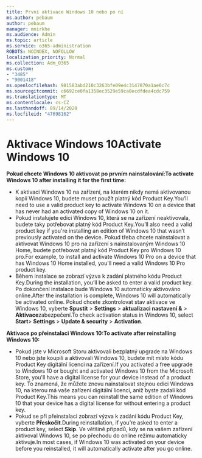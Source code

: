 ```yaml
---
title: První aktivace Windows 10 nebo po ní
ms.author: pebaum
author: pebaum
manager: mnirkhe
ms.audience: Admin
ms.topic: article
ms.service: o365-administration
ROBOTS: NOINDEX, NOFOLLOW
localization_priority: Normal
ms.collection: Adm_O365
ms.custom:
- "3485"
- "9001418"
ms.openlocfilehash: 981583abd210c3263bfe09e4c3147870a1ae0c7c
ms.sourcegitcommit: c6692ce0fa1358ec3529e59ca0ecdfdea4cdc759
ms.translationtype: MT
ms.contentlocale: cs-CZ
ms.lasthandoff: 09/14/2020
ms.locfileid: "47698162"
---
```

# <a name="activate-windows-10"></a><span data-ttu-id="ca044-102">Aktivace Windows 10</span><span class="sxs-lookup"><span data-stu-id="ca044-102">Activate Windows 10</span></span>

<span data-ttu-id="ca044-103">**Pokud chcete Windows 10 aktivovat po prvním nainstalování:**</span><span class="sxs-lookup"><span data-stu-id="ca044-103">**To activate Windows 10 after installing it for the first time:**</span></span>

- <span data-ttu-id="ca044-104">K aktivaci Windows 10 na zařízení, na kterém nikdy nemá aktivovanou kopii Windows 10, budete muset použít platný kód Product Key.</span><span class="sxs-lookup"><span data-stu-id="ca044-104">You’ll need to use a valid product key to activate Windows 10 on a device that has never had an activated copy of Windows 10 on it.</span></span>
- <span data-ttu-id="ca044-105">Pokud instalujete edici Windows 10, která se na zařízení neaktivovala, budete taky potřebovat platný kód Product Key.</span><span class="sxs-lookup"><span data-stu-id="ca044-105">You’ll also need a valid product key if you're installing an edition of Windows 10 that wasn’t previously activated on the device.</span></span> <span data-ttu-id="ca044-106">Pokud třeba chcete nainstalovat a aktivovat Windows 10 pro na zařízení s nainstalovaným Windows 10 Home, budete potřebovat platný kód Product Key pro Windows 10 pro.</span><span class="sxs-lookup"><span data-stu-id="ca044-106">For example, to install and activate Windows 10 Pro on a device that has Windows 10 Home installed, you'll need a valid Windows 10 Pro product key.</span></span>
- <span data-ttu-id="ca044-107">Během instalace se zobrazí výzva k zadání platného kódu Product Key.</span><span class="sxs-lookup"><span data-stu-id="ca044-107">During the installation, you’ll be asked to enter a valid product key.</span></span> <span data-ttu-id="ca044-108">Po dokončení instalace bude Windows 10 automaticky aktivováno online.</span><span class="sxs-lookup"><span data-stu-id="ca044-108">After the installation is complete, Windows 10 will automatically be activated online.</span></span> <span data-ttu-id="ca044-109">Pokud chcete zkontrolovat stav aktivace ve Windows 10, vyberte **Spustit** >  **Settings**  >  **aktualizaci nastavení &**  >  **Aktivace**zabezpečení.</span><span class="sxs-lookup"><span data-stu-id="ca044-109">To check activation status in Windows 10, select **Start**> **Settings** > **Update & security** > **Activation**.</span></span>

<span data-ttu-id="ca044-110">**Aktivace po přeinstalaci Windows 10:**</span><span class="sxs-lookup"><span data-stu-id="ca044-110">**To activate after reinstalling Windows 10:**</span></span>

- <span data-ttu-id="ca044-111">Pokud jste v Microsoft Storu aktivovali bezplatný upgrade na Windows 10 nebo jste koupili a aktivovali Windows 10, budete mít místo kódu Product Key digitální licenci na zařízení.</span><span class="sxs-lookup"><span data-stu-id="ca044-111">If you activated a free upgrade to Windows 10 or bought and activated Windows 10 from the Microsoft Store, you'll have a digital license for your device instead of a product key.</span></span> <span data-ttu-id="ca044-112">To znamená, že můžete znovu nainstalovat stejnou edici Windows 10, na kterou má vaše zařízení digitální licenci, aniž byste zadali kód Product Key.</span><span class="sxs-lookup"><span data-stu-id="ca044-112">This means you can reinstall the same edition of Windows 10 that your device has a digital license for without entering a product key.</span></span>
- <span data-ttu-id="ca044-113">Pokud se při přeinstalaci zobrazí výzva k zadání kódu Product Key, vyberte **Přeskočit**.</span><span class="sxs-lookup"><span data-stu-id="ca044-113">During reinstallation, if you’re asked to enter a product key, select **Skip**.</span></span> <span data-ttu-id="ca044-114">Ve většině případů, kdy se na vašem zařízení aktivoval Windows 10, se po přechodu do online režimu automaticky aktivuje.</span><span class="sxs-lookup"><span data-stu-id="ca044-114">In most cases, if Windows 10 was activated on your device before you reinstalled, it will automatically activate after you go online.</span></span>
